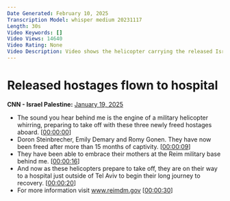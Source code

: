 ```yaml
---
Date Generated: February 10, 2025
Transcription Model: whisper medium 20231117
Length: 30s
Video Keywords: []
Video Views: 14640
Video Rating: None
Video Description: Video shows the helicopter carrying the released Israeli hostages taking off for treatment at Sheba Hospital in Ramat Gan, Israel. CNN's Jeremy Diamond has more. #CNN #News
---
```


# Released hostages flown to hospital
**CNN - Israel Palestine:** [January 19, 2025](https://www.youtube.com/watch?v=iqDuvIkRX_k)
*  The sound you hear behind me is the engine of a military helicopter whirring, preparing to take off with these three newly freed hostages aboard. [[00:00:00](https://www.youtube.com/watch?v=iqDuvIkRX_k&t=0.0s)]
*  Doron Steinbrecher, Emily Demary and Romy Gonen. They have now been freed after more than 15 months of captivity. [[00:00:09](https://www.youtube.com/watch?v=iqDuvIkRX_k&t=9.0s)]
*  They have been able to embrace their mothers at the Reim military base behind me. [[00:00:16](https://www.youtube.com/watch?v=iqDuvIkRX_k&t=16.0s)]
*  And now as these helicopters prepare to take off, they are on their way to a hospital just outside of Tel Aviv to begin their long journey to recovery. [[00:00:20](https://www.youtube.com/watch?v=iqDuvIkRX_k&t=20.0s)]
*  For more information visit www.reimdm.gov [[00:00:30](https://www.youtube.com/watch?v=iqDuvIkRX_k&t=30.0s)]
